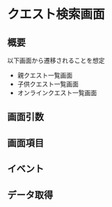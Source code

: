 # クエスト検索画面

## 概要
以下画面から遷移されることを想定
- 親クエスト一覧画面
- 子供クエスト一覧画面
- オンラインクエスト一覧画面

## 画面引数

## 画面項目

## イベント

## データ取得